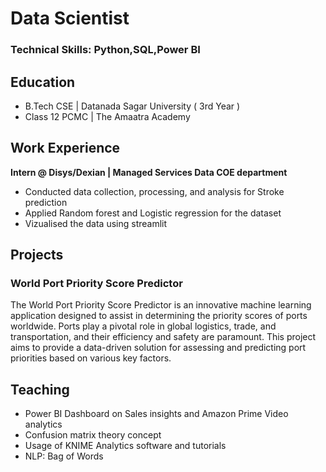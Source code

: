 # Data Scientist

### Technical Skills: Python,SQL,Power BI
## Education
- B.Tech CSE | Datanada Sagar University ( 3rd Year )
- Class 12 PCMC | The Amaatra Academy

## Work Experience 
**Intern @ Disys/Dexian | Managed Services Data
COE department**
- Conducted data collection, processing, and analysis for Stroke prediction
- Applied Random forest and Logistic regression for the dataset
- Vizualised the data using streamlit

## Projects
### World Port Priority Score Predictor
The World Port Priority Score Predictor is an innovative machine learning application designed to assist in determining the priority scores of ports worldwide. Ports play a pivotal role in global logistics, trade, and transportation, and their efficiency and safety are paramount. This project aims to provide a data-driven solution for assessing and predicting port priorities based on various key factors.

## Teaching
- Power BI Dashboard on Sales insights and Amazon Prime Video analytics
- Confusion matrix theory concept
- Usage of KNIME Analytics software and tutorials
- NLP: Bag of Words
